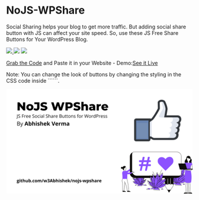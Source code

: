# NoJS-WPShare

Social Sharing helps your blog to get more traffic. But adding social share button with JS can affect your site speed. So, use these JS Free Share Buttons for Your WordPress Blog.
 <p align="left">
<a href="http://hits.dwyl.com/w3Abhishek/nojs-wpshare" target="_blank">
      <img src="http://hits.dwyl.com/w3Abhishek/nojs-wpshare.svg&style=for-the-badge" />
    </a><img src="https://img.shields.io/docker/v/w3Abhishek/nojs-wpshare?sort=date&style=for-the-badge" />
    <a href="https://github.com/w3Abhishek" target="_blank">
      <img src="https://img.shields.io/github/followers/w3Abhishek?label=Follow&style=for-the-badge" />
    </a>
    </p><p><a href="https://raw.githubusercontent.com/w3Abhishek/nojs-wpshare/master/code.html">Grab the Code</a> and Paste it in your Website - Demo:<a href="https://codepen.io/w3Abhishek/full/gOrmRER">See it Live</a></p>
    Note: You can change the look of buttons by changing the styling in the CSS code inside ```<style></style>```.
    
![img](https://raw.githubusercontent.com/w3Abhishek/nojs-wpshare/master/NoJS%20WPShare.png)


